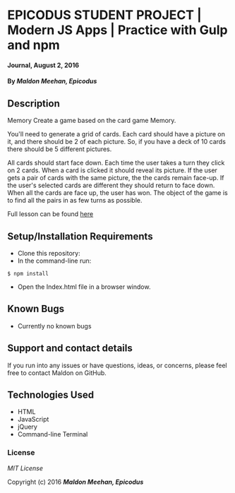 # EPICODUS STUDENT PROJECT | Modern JS Apps | Practice with Gulp and npm

#### Journal, August 2, 2016

#### By _**Maldon Meehan, Epicodus**_

## Description
Memory
Create a game based on the card game Memory.

You'll need to generate a grid of cards. Each card should have a picture on it, and there should be 2 of each picture. So, if you have a deck of 10 cards there should be 5 different pictures.

All cards should start face down. Each time the user takes a turn they click on 2 cards. When a card is clicked it should reveal its picture. If the user gets a pair of cards with the same picture, the the cards remain face-up. If the user's selected cards are different they should return to face down. When all the cards are face up, the user has won. The object of the game is to find all the pairs in as few turns as possible.

Full lesson can be found <a href="https://www.learnhowtoprogram.com/javascript/modern-js-apps/practice-with-gulp-and-npm">here</a>

## Setup/Installation Requirements

* Clone this repository:
* In the command-line run:
```
$ npm install
```
* Open the Index.html file in a browser window.

## Known Bugs

* Currently no known bugs

## Support and contact details

If you run into any issues or have questions, ideas, or concerns, please feel free to contact Maldon on GitHub.

## Technologies Used

* HTML
* JavaScript
* jQuery
* Command-line Terminal

### License

*MIT License*

Copyright (c) 2016 **_Maldon Meehan, Epicodus_**
